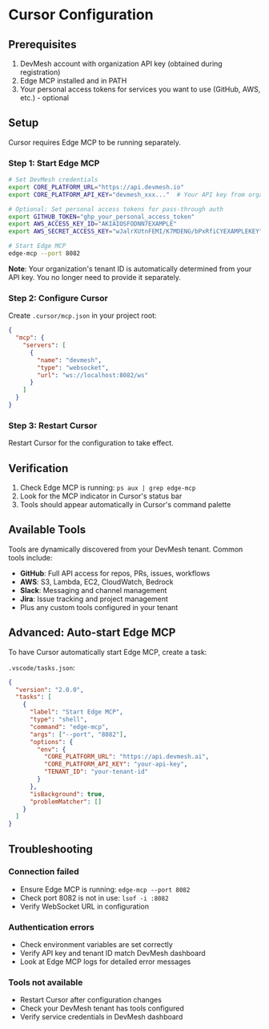 # Cursor Configuration

## Prerequisites

1. DevMesh account with organization API key (obtained during registration)
2. Edge MCP installed and in PATH
3. Your personal access tokens for services you want to use (GitHub, AWS, etc.) - optional

## Setup

Cursor requires Edge MCP to be running separately.

### Step 1: Start Edge MCP

```bash
# Set DevMesh credentials
export CORE_PLATFORM_URL="https://api.devmesh.io"
export CORE_PLATFORM_API_KEY="devmesh_xxx..."  # Your API key from organization registration

# Optional: Set personal access tokens for pass-through auth
export GITHUB_TOKEN="ghp_your_personal_access_token"
export AWS_ACCESS_KEY_ID="AKIAIOSFODNN7EXAMPLE"
export AWS_SECRET_ACCESS_KEY="wJalrXUtnFEMI/K7MDENG/bPxRfiCYEXAMPLEKEY"

# Start Edge MCP
edge-mcp --port 8082
```

**Note**: Your organization's tenant ID is automatically determined from your API key. You no longer need to provide it separately.

### Step 2: Configure Cursor

Create `.cursor/mcp.json` in your project root:

```json
{
  "mcp": {
    "servers": [
      {
        "name": "devmesh",
        "type": "websocket",
        "url": "ws://localhost:8082/ws"
      }
    ]
  }
}
```

### Step 3: Restart Cursor

Restart Cursor for the configuration to take effect.

## Verification

1. Check Edge MCP is running: `ps aux | grep edge-mcp`
2. Look for the MCP indicator in Cursor's status bar
3. Tools should appear automatically in Cursor's command palette

## Available Tools

Tools are dynamically discovered from your DevMesh tenant. Common tools include:

- **GitHub**: Full API access for repos, PRs, issues, workflows
- **AWS**: S3, Lambda, EC2, CloudWatch, Bedrock
- **Slack**: Messaging and channel management
- **Jira**: Issue tracking and project management
- Plus any custom tools configured in your tenant

## Advanced: Auto-start Edge MCP

To have Cursor automatically start Edge MCP, create a task:

`.vscode/tasks.json`:
```json
{
  "version": "2.0.0",
  "tasks": [
    {
      "label": "Start Edge MCP",
      "type": "shell",
      "command": "edge-mcp",
      "args": ["--port", "8082"],
      "options": {
        "env": {
          "CORE_PLATFORM_URL": "https://api.devmesh.ai",
          "CORE_PLATFORM_API_KEY": "your-api-key",
          "TENANT_ID": "your-tenant-id"
        }
      },
      "isBackground": true,
      "problemMatcher": []
    }
  ]
}
```

## Troubleshooting

### Connection failed
- Ensure Edge MCP is running: `edge-mcp --port 8082`
- Check port 8082 is not in use: `lsof -i :8082`
- Verify WebSocket URL in configuration

### Authentication errors
- Check environment variables are set correctly
- Verify API key and tenant ID match DevMesh dashboard
- Look at Edge MCP logs for detailed error messages

### Tools not available
- Restart Cursor after configuration changes
- Check your DevMesh tenant has tools configured
- Verify service credentials in DevMesh dashboard